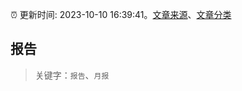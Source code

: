 :alarm_clock: 更新时间: 2023-10-10 16:39:41。[文章来源](/README.md)、[文章分类](/TAGS.md)

## 报告


> 关键字：`报告`、`月报`



